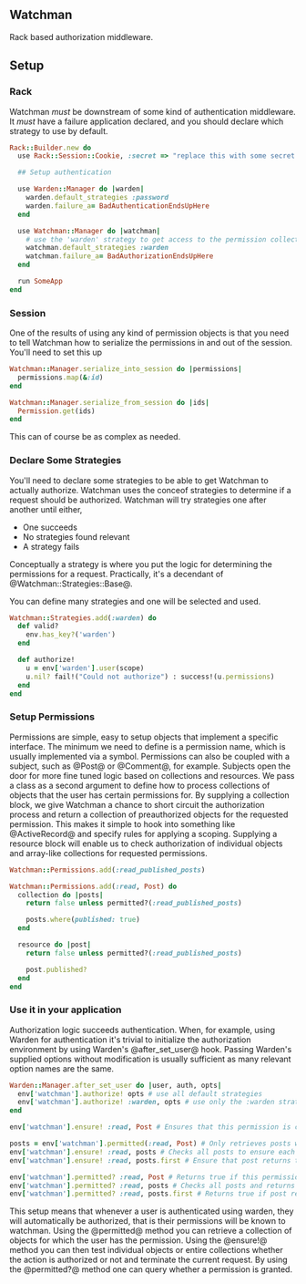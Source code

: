 ## Watchman

Rack based authorization middleware.

## Setup

### Rack

Watchman _must_ be downstream of some kind of authentication middleware. It _must_ have
a failure application declared, and you should declare which strategy to use by
default.

```ruby
Rack::Builder.new do
  use Rack::Session::Cookie, :secret => "replace this with some secret key"

  ## Setup authentication

  use Warden::Manager do |warden|
    warden.default_strategies :password
    warden.failure_a= BadAuthenticationEndsUpHere
  end

  use Watchman::Manager do |watchman|
    # use the 'warden' strategy to get access to the permission collection
    watchman.default_strategies :warden
    watchman.failure_a= BadAuthorizationEndsUpHere
  end

  run SomeApp
end
```

### Session

One of the results of using any kind of permission objects is that you need to
tell Watchman how to serialize the permissions in and out of the session. You'll
need to set this up

```ruby
Watchman::Manager.serialize_into_session do |permissions|
  permissions.map(&:id)
end

Watchman::Manager.serialize_from_session do |ids|
  Permission.get(ids)
end
```

This can of course be as complex as needed.

### Declare Some Strategies

You'll need to declare some strategies to be able to get Watchman to actually authorize.
Watchman uses the conceof strategies to determine if a request should be authorized.
Watchman will try strategies one after another until either,
* One succeeds
* No strategies found relevant
* A strategy fails

Conceptually a strategy is where you put the logic for determining the permissions
for a request. Practically, it's a decendant of @Watchman::Strategies::Base@.

You can define many strategies and one will be selected and used.

```ruby
Watchman::Strategies.add(:warden) do
  def valid?
    env.has_key?('warden')
  end

  def authorize!
    u = env['warden'].user(scope)
    u.nil? fail!("Could not authorize") : success!(u.permissions)
  end
end
```

### Setup Permissions

Permissions are simple, easy to setup objects that implement a specific interface. The minimum
we need to define is a permission name, which is usually implemented via a symbol. Permissions can
also be coupled with a subject, such as @Post@ or @Comment@, for example. Subjects open the door
for more fine tuned logic based on collections and resources. We pass a class as a second argument
to define how to process collections of objects that the user has certain permissions for. By
supplying a collection block, we give Watchman a chance to short circuit the authorization process
and return a collection of preauthorized objects for the requested permission. This makes it simple
to hook into something like @ActiveRecord@ and specify rules for applying a scoping. Supplying a
resource block will enable us to check authorization of individual objects and array-like
collections for requested permissions.

```ruby
Watchman::Permissions.add(:read_published_posts)

Watchman::Permissions.add(:read, Post) do
  collection do |posts|
    return false unless permitted?(:read_published_posts)

    posts.where(published: true)
  end

  resource do |post|
    return false unless permitted?(:read_published_posts)

    post.published?
  end
end
```

### Use it in your application

Authorization logic succeeds authentication. When, for example, using Warden for authentication
it's trivial to initialize the authorization environment by using Warden's @after_set_user@ hook. Passing
Warden's supplied options without modification is usually sufficient as many relevant option names are the same.

```ruby
Warden::Manager.after_set_user do |user, auth, opts|
  env['watchman'].authorize! opts # use all default strategies
  env['watchman'].authorize! :warden, opts # use only the :warden strategy
end

env['watchman'].ensure! :read, Post # Ensures that this permission is currently active, throws :watchman if fails.

posts = env['watchman'].permitted(:read, Post) # Only retrieves posts where published is set to true
env['watchman'].ensure! :read, posts # Checks all posts to ensure each returns true for published?, throws :watchman if fails.
env['watchman'].ensure! :read, posts.first # Ensure that post returns true for published?, throws :watchman if fails.

env['watchman'].permitted? :read, Post # Returns true if this permission is currently active.
env['watchman'].permitted? :read, posts # Checks all posts and returns true if each returns true for published?
env['watchman'].permitted? :read, posts.first # Returns true if post returns true for published?.
```

This setup means that whenever a user is authenticated using warden, they will automatically be
authorized, that is their permissions will be known to watchman. Using the @permitted@ method you
can retrieve a collection of objects for which the user has the permission. Using the @ensure!@
method you can then test individual objects or entire collections whether the action is authorized
or not and terminate the current request. By using the @permitted?@ method one can query whether
a permission is granted.